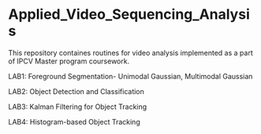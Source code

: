 # Applied_Video_Sequencing_Analysis

This repository containes routines for video analysis implemented as a part of IPCV Master program coursework. 

LAB1: Foreground Segmentation- Unimodal Gaussian, Multimodal Gaussian 

LAB2: Object Detection and Classification

LAB3: Kalman Filtering for Object Tracking

LAB4: Histogram-based Object Tracking
